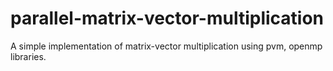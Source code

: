 # parallel-matrix-vector-multiplication
A simple implementation of matrix-vector multiplication using pvm, openmp libraries.
